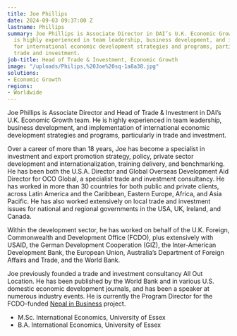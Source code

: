 ```yaml
---
title: Joe Phillips
date: 2024-09-03 09:37:00 Z
lastname: Phillips
summary: Joe Phillips is Associate Director in DAI’s U.K. Economic Growth team. He
  is highly experienced in team leadership, business development, and implementation
  for international economic development strategies and programs, particularly in
  trade and investment.
job-title: Head of Trade & Investment, Economic Growth
image: "/uploads/Philips,%20Joe%20sq-1a8a38.jpg"
solutions:
- Economic Growth
regions:
- Worldwide
---
```


Joe Phillips is Associate Director and Head of Trade & Investment in DAI’s U.K. Economic Growth team. He is highly experienced in team leadership, business development, and implementation of international economic development strategies and programs, particularly in trade and investment.

Over a career of more than 18 years, Joe has become a specialist in investment and export promotion strategy, policy, private sector development and internationalization, training delivery, and benchmarking. He has been both the U.S.A. Director and Global Overseas Development Aid Director for OCO Global, a specialist trade and investment consultancy. He has worked in more than 30 countries for both public and private clients, across Latin America and the Caribbean, Eastern Europe, Africa, and Asia Pacific. He has also worked extensively on local trade and investment issues for national and regional governments in the USA, UK, Ireland, and Canada.

Within the development sector, he has worked on behalf of the U.K. Foreign, Commonwealth and Development Office (FCDO), plus extensively with USAID, the German Development Cooperation (GIZ), the Inter-American Development Bank, the European Union, Australia’s Department of Foreign Affairs and Trade, and the World Bank. 

Joe previously founded a trade and investment consultancy All Out Location. He has been published by the World Bank and in various U.S. domestic economic development journals, and has been a speaker at numerous industry events. He is currently the Program Director for the FCDO-funded [Nepal in Business](https://www.dai.com/our-work/projects/nepal-nepal-in-business-nib) project. 

* M.Sc. International Economics, University of Essex
* B.A. International Economics, University of Essex